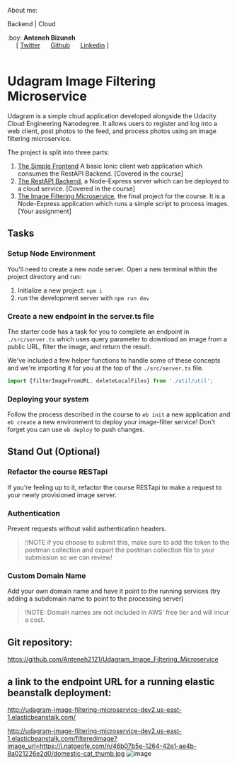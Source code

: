 <p> About me:<p>

<p>Backend | Cloud</p>
:boy: <b>Anteneh Bizuneh</b> <br>
  &nbsp;&nbsp;&nbsp;&nbsp;&nbsp;[ <a href="https://twitter.com/">Twitter</a>
  &nbsp;&nbsp;&nbsp;&nbsp;&nbsp;<a href="https://github.com/">Github</a>
  &nbsp;&nbsp;&nbsp;&nbsp;&nbsp;<a href="https://linkedin.com">Linkedin</a> ]<br><br>


# Udagram Image Filtering Microservice

Udagram is a simple cloud application developed alongside the Udacity Cloud Engineering Nanodegree. It allows users to register and log into a web client, post photos to the feed, and process photos using an image filtering microservice.

The project is split into three parts:
1. [The Simple Frontend](https://github.com/udacity/cloud-developer/tree/master/course-02/exercises/udacity-c2-frontend)
A basic Ionic client web application which consumes the RestAPI Backend. [Covered in the course]
2. [The RestAPI Backend](https://github.com/udacity/cloud-developer/tree/master/course-02/exercises/udacity-c2-restapi), a Node-Express server which can be deployed to a cloud service. [Covered in the course]
3. [The Image Filtering Microservice](https://github.com/udacity/cloud-developer/tree/master/course-02/project/image-filter-starter-code), the final project for the course. It is a Node-Express application which runs a simple script to process images. [Your assignment]

## Tasks

### Setup Node Environment

You'll need to create a new node server.  Open a new terminal within the project directory and run:

1. Initialize a new project: `npm i`
2. run the development server with `npm run dev`

### Create a new endpoint in the server.ts file

The starter code has a task for you to complete an endpoint in `./src/server.ts` which uses query parameter to download an image from a public URL, filter the image, and return the result.

We've included a few helper functions to handle some of these concepts and we're importing it for you at the top of the `./src/server.ts`  file.

```typescript
import {filterImageFromURL, deleteLocalFiles} from './util/util';
```

### Deploying your system

Follow the process described in the course to `eb init` a new application and `eb create` a new environment to deploy your image-filter service! Don't forget you can use `eb deploy` to push changes.

## Stand Out (Optional)

### Refactor the course RESTapi

If you're feeling up to it, refactor the course  RESTapi to make a request to your newly provisioned image server.

### Authentication

Prevent requests without valid authentication headers.
> !!NOTE if you choose to submit this, make sure to add the token to the postman collection and export the postman collection file to your submission so we can review!

### Custom Domain Name

Add your own domain name and have it point to the running services (try adding a subdomain name to point to the processing server)
> !NOTE: Domain names are not included in AWS’ free tier and will incur a cost.

##  Git repository:
https://github.com/Anteneh2121/Udagram_Image_Filtering_Microservice

## a link to the endpoint URL for a running elastic beanstalk deployment:

http://udagram-image-filtering-microservice-dev2.us-east-1.elasticbeanstalk.com/

http://udagram-image-filtering-microservice-dev2.us-east-1.elasticbeanstalk.com/filteredimage?image_url=https://i.natgeofe.com/n/46b07b5e-1264-42e1-ae4b-8a021226e2d0/domestic-cat_thumb.jpg
![image](https://user-images.githubusercontent.com/88293613/199578487-185c3aa2-4668-4655-b5d6-d08190bc0b77.png)

